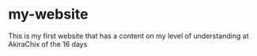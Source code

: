 # my-website
This is my first website that has a content on my level of understanding at AkiraChix of the 16 days

